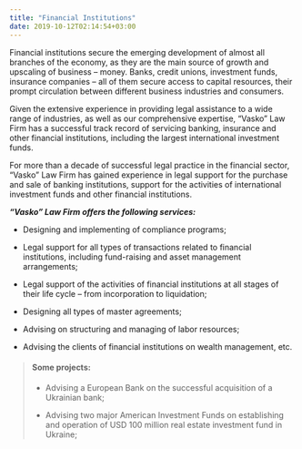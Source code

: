 ```yaml
---
title: "Financial Institutions"
date: 2019-10-12T02:14:54+03:00
---
```


Financial institutions secure the emerging development of almost all branches of the economy, as they are the main source of growth and upscaling of business – money. Banks, credit unions, investment funds, insurance companies – all of them secure access to capital resources, their prompt circulation between different business industries and consumers.

Given the extensive experience in providing legal assistance to a wide range of industries, as well as our comprehensive expertise, “Vasko” Law Firm has a successful track record of servicing banking, insurance and other financial institutions, including the largest international investment funds.

For more than a decade of successful legal practice in the financial sector, “Vasko” Law Firm has gained experience in legal support for the purchase and sale of banking institutions, support for the activities of international investment funds and other financial institutions.

***“Vasko” Law Firm offers the following services:***

- Designing and implementing of compliance programs;

- Legal support for all types of transactions related to financial institutions, including fund-raising and asset management arrangements;

- Legal support of the activities of financial institutions at all stages of their life cycle – from incorporation to liquidation;

- Designing all types of master agreements;

- Advising on structuring and managing of labor resources;

- Advising the clients of financial institutions on wealth management, etc.

> #### Some projects:
>
> - Advising a European Bank on the successful acquisition of a Ukrainian bank;
>
> - Advising two major American Investment Funds on establishing and operation of USD 100 million real estate investment fund in Ukraine;
